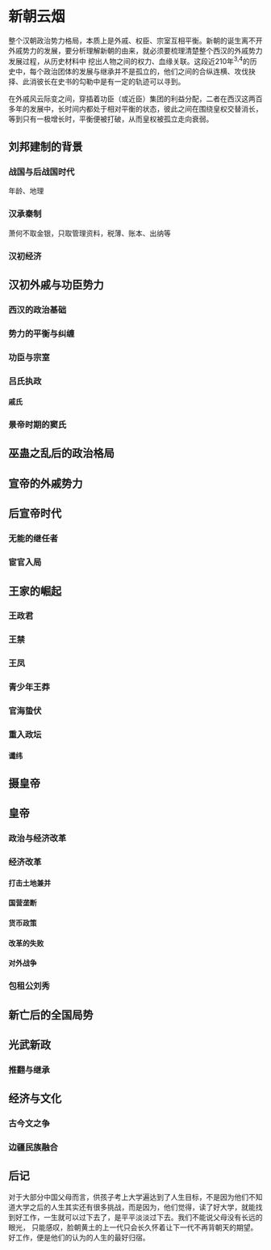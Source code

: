 # 新朝云烟

整个汉朝政治势力格局，本质上是外戚、权臣、宗室互相平衡。新朝的诞生离不开外戚势力的发展，要分析理解新朝的由来，就必须要梳理清楚整个西汉的外戚势力发展过程，从历史材料中
挖出人物之间的权力、血缘关联。这段近210年<sup>3,4</sup>的历史中，每个政治团体的发展与继承并不是孤立的，他们之间的合纵连横、攻伐抉择、此消彼长在史书的勾勒中是有一定的轨迹可以寻到。

在外戚风云际变之间，穿插着功臣（或近臣）集团的利益分配，二者在西汉这两百多年的发展中，长时间内都处于相对平衡的状态，彼此之间在围绕皇权交替消长，等到只有一极增长时，平衡便被打破，从而皇权被孤立走向衰弱。

## 刘邦建制的背景

### 战国与后战国时代

年龄、地理

### 汉承秦制

萧何不取金银，只取管理资料，税薄、账本、出纳等

### 汉初经济

## 汉初外戚与功臣势力

### 西汉的政治基础

### 势力的平衡与纠缠

### 功臣与宗室

### 吕氏执政

#### 戚氏

### 景帝时期的窦氏

## 巫蛊之乱后的政治格局

## 宣帝的外戚势力

## 后宣帝时代

### 无能的继任者

### 宦官入局

## 王家的崛起

### 王政君

### 王禁

### 王凤

### 青少年王莽

### 官海蛰伏

### 重入政坛

#### 谶纬

## 摄皇帝

## 皇帝

### 政治与经济改革

### 经济改革

#### 打击土地兼并 

#### 国营垄断

#### 货币政策

#### 改革的失败

#### 对外战争

### 包租公刘秀

## 新亡后的全国局势

## 光武新政

### 推翻与继承

## 经济与文化

### 古今文之争

### 边疆民族融合

## 后记

对于大部分中国父母而言，供孩子考上大学遍达到了人生目标，不是因为他们不知道大学之后的人生其实还有很多挑战，而是因为，他们觉得，读了好大学，就能找到好工作，一生就可以过下去了，是平平淡淡过下去。我们不能说父母没有长远的眼光，
只能感叹，脸朝黄土的上一代只会长久怀着让下一代不再背朝天的期望。好工作，便是他们的认为的人生的最好归宿。